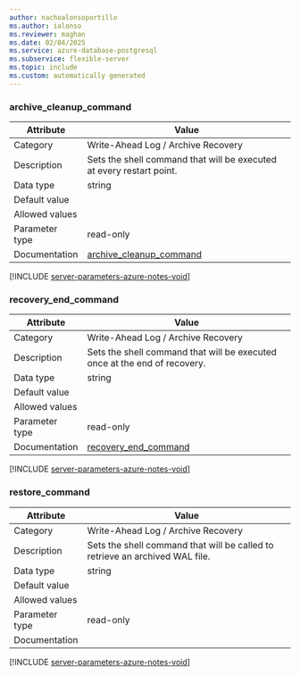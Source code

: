 ```yaml
---
author: nachoalonsoportillo
ms.author: ialonso
ms.reviewer: maghan
ms.date: 02/04/2025
ms.service: azure-database-postgresql
ms.subservice: flexible-server
ms.topic: include
ms.custom: automatically generated
---
```

### archive_cleanup_command

| Attribute | Value |
| --- | --- |
| Category | Write-Ahead Log / Archive Recovery |
| Description | Sets the shell command that will be executed at every restart point. |
| Data type | string |
| Default value | |
| Allowed values | |
| Parameter type | read-only |
| Documentation | [archive_cleanup_command](https://www.postgresql.org/docs/16/runtime-config-wal.html#GUC-ARCHIVE-CLEANUP-COMMAND) |


[!INCLUDE [server-parameters-azure-notes-void](./server-parameters-azure-notes-void.md)]



### recovery_end_command

| Attribute | Value |
| --- | --- |
| Category | Write-Ahead Log / Archive Recovery |
| Description | Sets the shell command that will be executed once at the end of recovery. |
| Data type | string |
| Default value | |
| Allowed values | |
| Parameter type | read-only |
| Documentation | [recovery_end_command](https://www.postgresql.org/docs/16/runtime-config-wal.html#GUC-RECOVERY-END-COMMAND) |


[!INCLUDE [server-parameters-azure-notes-void](./server-parameters-azure-notes-void.md)]



### restore_command

| Attribute | Value |
| --- | --- |
| Category | Write-Ahead Log / Archive Recovery |
| Description | Sets the shell command that will be called to retrieve an archived WAL file. |
| Data type | string |
| Default value | |
| Allowed values | |
| Parameter type | read-only |
| Documentation | |


[!INCLUDE [server-parameters-azure-notes-void](./server-parameters-azure-notes-void.md)]



